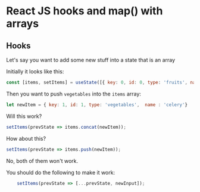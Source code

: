 # React JS hooks and map() with arrays

## Hooks

Let's say you want to add some new stuff into a state that is an array

Initially it looks like this:

```js
const [items, setItems] = useState([{ key: 0, id: 0, type: 'fruits', name:'apple' }, { key: 1, id: 1, type: 'meat', name : 'beef' }])
```

Then you want to push `vegetables` into the `items` array:

```js
let newItem = { key: 1, id: 1, type: 'vegetables',  name : 'celery'}
```

Will this work?

```js
setItems(prevState => items.concat(newItem));
```

How about this?

```js
setItems(prevState => items.push(newItem));
```

No, both of them won't work.

You should do the following to make it work:

```js
    setItems(prevState => [...prevState, newInput]);
```

